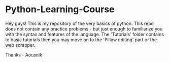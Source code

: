 # Python-Learning-Course
Hey guys! This is my repository of the very basics of python. This repo does not contain any practice problems - but just enough to familiarize you with the syntax and features of the language. The 'Tutorials' folder contains te basic tutorials then you may move on to the 'Pillow editing' part or the web scrapper.

Thanks - Aousnik
